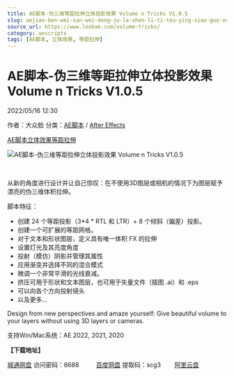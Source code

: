 ```yaml
---
title: AE脚本-伪三维等距拉伸立体投影效果 Volume n Tricks V1.0.5
slug: aejiao-ben-wei-san-wei-deng-ju-la-shen-li-ti-tou-ying-xiao-guo-volume-n-tricks-v1-0-5
source_url: https://www.lookae.com/volume-tricks/
category: aescripts
tags: [AE脚本, 立体效果, 等距拉伸]
---
```

# AE脚本-伪三维等距拉伸立体投影效果 Volume n Tricks V1.0.5

2022/05/16 12:30

作者：大众脸
分类：[AE脚本](https://www.lookae.com/after-effects/aescripts/) / [After Effects](https://www.lookae.com/after-effects/)

[AE脚本](https://www.lookae.com/tag/ae%e8%84%9a%e6%9c%ac/)[立体效果](https://www.lookae.com/tag/%e7%ab%8b%e4%bd%93%e6%95%88%e6%9e%9c/)[等距拉伸](https://www.lookae.com/tag/%e7%ad%89%e8%b7%9d%e6%8b%89%e4%bc%b8/)

![AE脚本-伪三维等距拉伸立体投影效果 Volume n Tricks V1.0.5](https://www.lookae.com/wp-content/uploads/2022/05/Volume-n-Tricks-.jpg "AE脚本-伪三维等距拉伸立体投影效果 Volume n Tricks V1.0.5-LookAE.com")

[﻿﻿﻿](https://cloud.video.taobao.com//play/u/705956171/p/1/e/6/t/1/360733391872.mp4)

从新的角度进行设计并让自己惊叹：在不使用3D图层或相机的情况下为图层赋予漂亮的伪三维体积拉伸。

脚本特征：

* 创建 24 个等距投影（3\*4 \* RTL 和 LTR）+ 8 个倾斜（偏差）投影。
* 创建一个可扩展的等距网格。
* 对于文本和形状图层，定义具有唯一体积 FX 的拉伸
* 设置灯光及其亮度角度
* 投射（模仿）阴影并管理其属性
* 应用渐变并选择不同的混合模式
* 微调一个非常平滑的光线衰减。
* 挤压可用于形状和文本图层，也可用于矢量文件（插图 .ai）和 .eps
* 可以向各个方向投射镜头
* 以及更多…

Design from new perspectives and amaze yourself: Give beautiful volume to your layers without using 3D layers or cameras.

支持Win/Mac系统：AE 2022, 2021, 2020

**【下载地址】**

[城通网盘](https://url70.ctfile.com/f/2827370-580391625-288d11?p=4431) 访问密码：6688          [百度网盘](https://pan.baidu.com/s/126D0HsUd7ulbTIjuoYwmIg?pwd=scg3) 提取码：scg3        [阿里云盘](https://www.aliyundrive.com/s/BicyxCz8XSS)

